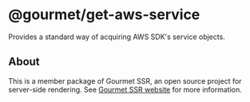 # @gourmet/get-aws-service
Provides a standard way of acquiring AWS SDK's service objects.
## About
This is a member package of Gourmet SSR, an open source project for server-side rendering.
See [Gourmet SSR website](https://ssr.gourmetjs.org) for more information.
